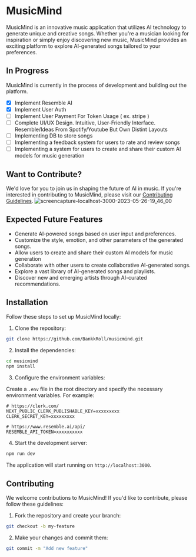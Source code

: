 # MusicMind

MusicMind is an innovative music application that utilizes AI technology to generate unique and creative songs. Whether you're a musician looking for inspiration or simply enjoy discovering new music, MusicMind provides an exciting platform to explore AI-generated songs tailored to your preferences.


## In Progress
 MusicMind is currently in the process of development and building out the platform.

- [x] Implement Resemble AI
- [x] Implement User Auth
- [ ] Implement User Payment For Token Usage ( ex. stripe )
- [ ] Complete UI/UX Design. Intuitive, User-Friendly Interface. Resemble/Ideas From Spotify/Youtube But Own Distint Layouts
- [ ] Implementing DB to store songs
- [ ] Implementing a feedback system for users to rate and review songs 
- [ ] Implementing a system for users to create and share their custom AI models for music generation

## Want to Contribute?
We'd love for you to join us in shaping the future of AI in music. If you're interested in contributing to MusicMind, please visit our [Contributing Guidelines](/README.md#contributing).
![screencapture-localhost-3000-2023-05-26-19_46_00](https://github.com/BankkRoll/musicmind/assets/106103625/e9fd2dd4-4e2b-4713-9d8a-93cfaa707d4a)

## Expected Future Features

- Generate AI-powered songs based on user input and preferences.
- Customize the style, emotion, and other parameters of the generated songs.
- Allow users to create and share their custom AI models for music generation
- Collaborate with other users to create collaborative AI-generated songs.
- Explore a vast library of AI-generated songs and playlists.
- Discover new and emerging artists through AI-curated recommendations.

## Installation

Follow these steps to set up MusicMind locally:

1. Clone the repository:

```bash
git clone https://github.com/BankkRoll/musicmind.git
```

2. Install the dependencies:

```bash
cd musicmind
npm install
```

3. Configure the environment variables:

Create a `.env` file in the root directory and specify the necessary environment variables. For example:

```plaintext
# https://clerk.com/
NEXT_PUBLIC_CLERK_PUBLISHABLE_KEY=xxxxxxxxx
CLERK_SECRET_KEY=xxxxxxxxx

# https://www.resemble.ai/api/
RESEMBLE_API_TOKEN=xxxxxxxxxx
```

4. Start the development server:

```bash
npm run dev
```

The application will start running on `http://localhost:3000`.

## Contributing

We welcome contributions to MusicMind! If you'd like to contribute, please follow these guidelines:

1. Fork the repository and create your branch:

```bash
git checkout -b my-feature
```

2. Make your changes and commit them:

```bash
git commit -m "Add new feature"
```
